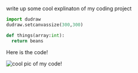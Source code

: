 

write up some cool explinaton of my coding project

```python
import dudraw
dudraw.setcanvassize(300,300)

def things(array:int):
  return beans

```

Here is the code!

![cool pic of my code!](https://github.com/user-attachments/assets/de43cba2-66ee-4b8d-8fb9-579ec474af75)
